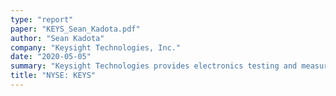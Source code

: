 ```yaml
---
type: "report"
paper: "KEYS_Sean_Kadota.pdf"
author: "Sean Kadota"
company: "Keysight Technologies, Inc."
date: "2020-05-05"
summary: "Keysight Technologies provides electronics testing and measurement equipment and solutions. In 2014, Keysight was spun-off from Agilent Technologies (previously part of HewlettPackard), and is a leader in the testing and measurement space. "
title: "NYSE: KEYS"
---
```


